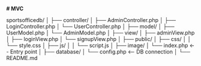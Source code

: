 
**# MVC**

sportsofficedb/
│
├── controller/
│   ├── AdminController.php
│   ├── LoginController.php
│   └── UserController.php
│
├── model/
│   ├── UserModel.php
│   └── AdminModel.php
│
├── view/
│   ├── adminView.php
│   ├── loginView.php
│   └── signupView.php
│
├── public/
│   ├── css/
│   │   └── style.css
│   ├── js/
│   │   └── script.js
│   ├── image/
│   └── index.php         <-- Entry point
│
├── database/
│   └── config.php      <-- DB connection
│
└── README.md